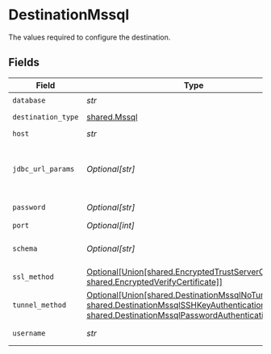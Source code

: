# DestinationMssql

The values required to configure the destination.


## Fields

| Field                                                                                                                                                                                                  | Type                                                                                                                                                                                                   | Required                                                                                                                                                                                               | Description                                                                                                                                                                                            | Example                                                                                                                                                                                                |
| ------------------------------------------------------------------------------------------------------------------------------------------------------------------------------------------------------ | ------------------------------------------------------------------------------------------------------------------------------------------------------------------------------------------------------ | ------------------------------------------------------------------------------------------------------------------------------------------------------------------------------------------------------ | ------------------------------------------------------------------------------------------------------------------------------------------------------------------------------------------------------ | ------------------------------------------------------------------------------------------------------------------------------------------------------------------------------------------------------ |
| `database`                                                                                                                                                                                             | *str*                                                                                                                                                                                                  | :heavy_check_mark:                                                                                                                                                                                     | The name of the MSSQL database.                                                                                                                                                                        |                                                                                                                                                                                                        |
| `destination_type`                                                                                                                                                                                     | [shared.Mssql](../../models/shared/mssql.md)                                                                                                                                                           | :heavy_check_mark:                                                                                                                                                                                     | N/A                                                                                                                                                                                                    |                                                                                                                                                                                                        |
| `host`                                                                                                                                                                                                 | *str*                                                                                                                                                                                                  | :heavy_check_mark:                                                                                                                                                                                     | The host name of the MSSQL database.                                                                                                                                                                   |                                                                                                                                                                                                        |
| `jdbc_url_params`                                                                                                                                                                                      | *Optional[str]*                                                                                                                                                                                        | :heavy_minus_sign:                                                                                                                                                                                     | Additional properties to pass to the JDBC URL string when connecting to the database formatted as 'key=value' pairs separated by the symbol '&'. (example: key1=value1&key2=value2&key3=value3).       |                                                                                                                                                                                                        |
| `password`                                                                                                                                                                                             | *Optional[str]*                                                                                                                                                                                        | :heavy_minus_sign:                                                                                                                                                                                     | The password associated with this username.                                                                                                                                                            |                                                                                                                                                                                                        |
| `port`                                                                                                                                                                                                 | *Optional[int]*                                                                                                                                                                                        | :heavy_minus_sign:                                                                                                                                                                                     | The port of the MSSQL database.                                                                                                                                                                        | 1433                                                                                                                                                                                                   |
| `schema`                                                                                                                                                                                               | *Optional[str]*                                                                                                                                                                                        | :heavy_minus_sign:                                                                                                                                                                                     | The default schema tables are written to if the source does not specify a namespace. The usual value for this field is "public".                                                                       | public                                                                                                                                                                                                 |
| `ssl_method`                                                                                                                                                                                           | [Optional[Union[shared.EncryptedTrustServerCertificate, shared.EncryptedVerifyCertificate]]](../../models/shared/sslmethod.md)                                                                         | :heavy_minus_sign:                                                                                                                                                                                     | The encryption method which is used to communicate with the database.                                                                                                                                  |                                                                                                                                                                                                        |
| `tunnel_method`                                                                                                                                                                                        | [Optional[Union[shared.DestinationMssqlNoTunnel, shared.DestinationMssqlSSHKeyAuthentication, shared.DestinationMssqlPasswordAuthentication]]](../../models/shared/destinationmssqlsshtunnelmethod.md) | :heavy_minus_sign:                                                                                                                                                                                     | Whether to initiate an SSH tunnel before connecting to the database, and if so, which kind of authentication to use.                                                                                   |                                                                                                                                                                                                        |
| `username`                                                                                                                                                                                             | *str*                                                                                                                                                                                                  | :heavy_check_mark:                                                                                                                                                                                     | The username which is used to access the database.                                                                                                                                                     |                                                                                                                                                                                                        |